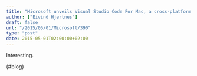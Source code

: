 ```yaml
---
title: "Microsoft unveils Visual Studio Code For Mac, a cross-platform code editor for developers | 9to5Mac"
author: ["Eivind Hjertnes"]
draft: false
url: "/2015/05/01/Microsoft/390"
type: "post"
date: 2015-05-01T02:00:00+02:00
---
```


Interesting.

(#blog)
